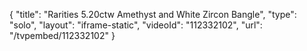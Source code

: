 {
    "title": "Rarities 5.20ctw Amethyst and White Zircon Bangle",
    "type": "solo",
    "layout": "iframe-static",
    "videoId": "112332102",
    "url": "\/tvpembed\/112332102"
}